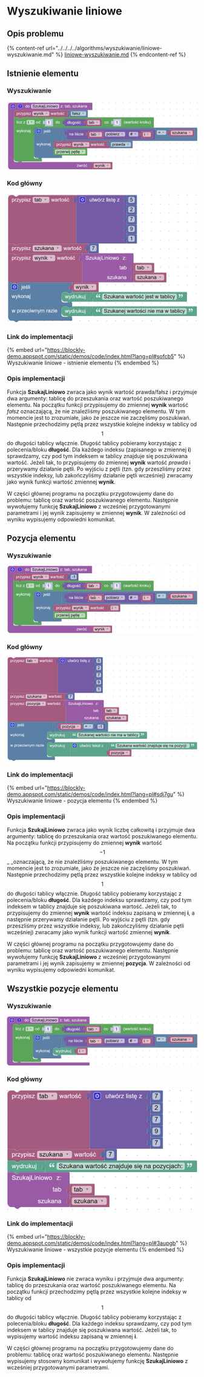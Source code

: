 # Wyszukiwanie liniowe

## Opis problemu

{% content-ref url="../../../../algorithms/wyszukiwanie/liniowe-wyszukiwanie.md" %}
[liniowe-wyszukiwanie.md](../../../../algorithms/wyszukiwanie/liniowe-wyszukiwanie.md)
{% endcontent-ref %}

## Istnienie elementu

### Wyszukiwanie

![Funkcja sprawdzająca, czy element znajduje się w tablicy](<../../../../.gitbook/assets/image (26).png>)

### Kod główny

![Przykładowe zastosowanie funkcji](<../../../../.gitbook/assets/image (27).png>)

### Link do implementacji

{% embed url="https://blockly-demo.appspot.com/static/demos/code/index.html?lang=pl#sofcb5" %}
Wyszukiwanie liniowe - istnienie elementu
{% endembed %}

### Opis implementacji

Funkcja **SzukajLiniowo** zwraca jako wynik wartość prawda/fałsz i przyjmuje dwa argumenty: tablicę do przeszukania oraz wartość poszukiwanego elementu. Na początku funkcji przypisujemy do zmiennej **wynik** wartość _fałsz_ oznaczającą, że nie znaleźliśmy poszukiwanego elementu. W tym momencie jest to zrozumiałe, jako że jeszcze nie zaczęliśmy poszukiwań. Następnie przechodzimy pętlą przez wszystkie kolejne indeksy w tablicy od $$1$$ do długości tablicy włącznie. Długość tablicy pobieramy korzystając z polecenia/bloku **długość**. Dla każdego indeksu (zapisanego w zmiennej **i**) sprawdzamy, czy pod tym indeksem w tablicy znajduje się poszukiwana wartość. Jeżeli tak, to przypisujemy do zmiennej **wynik** wartość _prawda_ i przerywamy działanie pętli. Po wyjściu z pętli (tzn. gdy przeszliśmy przez wszystkie indeksy, lub zakończyliśmy działanie pętli wcześniej) zwracamy jako wynik funkcji wartość zmiennej **wynik**.

W części głównej programu na początku przygotowujemy dane do problemu: tablicę oraz wartość poszukiwanego elementu. Następnie wywołujemy funkcję **SzukajLiniowo** z wcześniej przygotowanymi parametrami i jej wynik zapisujemy w zmiennej **wynik**. W zależności od wyniku wypisujemy odpowiedni komunikat.

## Pozycja elementu

### Wyszukiwanie

![Funkcja znajdująca pozycję elementu w tablicy](<../../../../.gitbook/assets/image (28).png>)

### Kod główny

![Przykładowe zastosowanie funkcji](<../../../../.gitbook/assets/image (29).png>)

### Link do implementacji

{% embed url="https://blockly-demo.appspot.com/static/demos/code/index.html?lang=pl#sdj7gu" %}
Wyszukiwanie liniowe - pozycja elementu
{% endembed %}

### Opis implementacji

Funkcja **SzukajLiniowo** zwraca jako wynik liczbę całkowitą i przyjmuje dwa argumenty: tablicę do przeszukania oraz wartość poszukiwanego elementu. Na początku funkcji przypisujemy do zmiennej **wynik** wartość $$-1$$_ _oznaczającą, że nie znaleźliśmy poszukiwanego elementu. W tym momencie jest to zrozumiałe, jako że jeszcze nie zaczęliśmy poszukiwań. Następnie przechodzimy pętlą przez wszystkie kolejne indeksy w tablicy od $$1$$ do długości tablicy włącznie. Długość tablicy pobieramy korzystając z polecenia/bloku **długość**. Dla każdego indeksu sprawdzamy, czy pod tym indeksem w tablicy znajduje się poszukiwana wartość. Jeżeli tak, to przypisujemy do zmiennej **wynik** wartość indeksu zapisaną w zmiennej **i**, a następnie przerywamy działanie pętli. Po wyjściu z pętli (tzn. gdy przeszliśmy przez wszystkie indeksy, lub zakończyliśmy działanie pętli wcześniej) zwracamy jako wynik funkcji wartość zmiennej **wynik**.

W części głównej programu na początku przygotowujemy dane do problemu: tablicę oraz wartość poszukiwanego elementu. Następnie wywołujemy funkcję **SzukajLiniowo** z wcześniej przygotowanymi parametrami i jej wynik zapisujemy w zmiennej **pozycja**. W zależności od wyniku wypisujemy odpowiedni komunikat.

## Wszystkie pozycje elementu

### Wyszukiwanie

![Funkcja wypisująca wszystkie wystąpienia elementu w tablicy](<../../../../.gitbook/assets/image (30).png>)

### Kod główny

![Przykładowe zastosowanie funkcji](<../../../../.gitbook/assets/image (31).png>)

### Link do implementacji

{% embed url="https://blockly-demo.appspot.com/static/demos/code/index.html?lang=pl#3aupgb" %}
Wyszukiwanie liniowe - wszystkie pozycje elementu
{% endembed %}

### Opis implementacji

Funkcja **SzukajLiniowo** nie zwraca wyniku i przyjmuje dwa argumenty: tablicę do przeszukania oraz wartość poszukiwanego elementu. Na początku funkcji przechodzimy pętlą przez wszystkie kolejne indeksy w tablicy od $$1$$ do długości tablicy włącznie. Długość tablicy pobieramy korzystając z polecenia/bloku **długość**. Dla każdego indeksu sprawdzamy, czy pod tym indeksem w tablicy znajduje się poszukiwana wartość. Jeżeli tak, to wypisujemy wartość indeksu zapisaną w zmiennej **i**.

W części głównej programu na początku przygotowujemy dane do problemu: tablicę oraz wartość poszukiwanego elementu. Następnie wypisujemy stosowny komunikat i wywołujemy funkcję **SzukajLiniowo** z wcześniej przygotowanymi parametrami.
